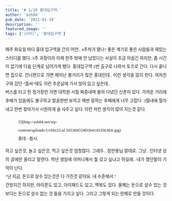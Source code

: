 ```yaml
---
title: '# 1/19 홍대입구역.'
author: 'ash84'
pub_date: '2011-01-19'
description: ''
featured_image: ''
tags: ['스터디', '홍대입구역']
---
```



<div style="text-align: justify; line-height: 2; font-family: 굴림; font-size: 9pt; "><span style="font-size: 10pt; "><span style="font-family: Dotum; ">매주 화요일 마다 홍대 입구역을 간지 어언.. 4주차가 됐나? 좋은 계기로 좋은 사람들과 재밌는 스터디를 했다. 5주 과정이라 이제 한주 밖에 안 남았다는 사실이 조금 아쉽긴 하지만, 좀 시간이 없기에 다음 단계로 넘어가게 됐다. 홍대입구역 2번 출구로 나와서 토즈로 간다. 다시 끝나면 집으로. 건너편으로 가면 재미난 볼거리가 많은 홍대인데.. 이런 생각을 많이 한다. 여자친구와 갔던 “몹씨”에도 이런 추운날에 가서 앉아 있고 싶은데.. </span></span></div><div style="text-align: justify; line-height: 2; font-family: 굴림; font-size: 9pt; "></div><div style="text-align: justify; line-height: 2; font-family: 굴림; font-size: 9pt; "><span style="font-size: 10pt; "><span style="font-family: Dotum; ">버스를 타고 한 정거장만 가면 대학원 시절 짜증내며 돌아 다녔던 신촌이 있다. 가까운 거리에 후배가 있음에도 불구하고 얼굴한번 보자고 매번 말하는 후배에게 너무 고맙다. 3월내에 월차내고 한번 찾아가서 시원하게 술 사주고 싶다. 이런 저런 생각이 많아 지는것 같다. </span></span></div><div style="text-align: justify; line-height: 2; font-family: 굴림; font-size: 9pt; "><span style="font-size: 10pt; "><span style="font-family: Dotum; ">  
</span></span></div><div style="text-align: justify; "><font class="Apple-style-span" face="Dotum" size="2"><span class="Apple-style-span" style="line-height: 26px;"><figure class="wp-caption aligncenter" style="width: 438px">![](http://ash84.net/wp-content/uploads/1/cfile23.uf.165368554D3641453563E6.jpg)<figcaption class="wp-caption-text">홍대 - 몹시. </figcaption></figure>  
</span></font></div><div style="text-align: justify; line-height: 2; font-family: 굴림; font-size: 9pt; "></div><div style="text-align: justify; line-height: 2; font-family: 굴림; font-size: 9pt; "><span style="font-size: 10pt; "><span style="font-family: Dotum; ">하고 싶은것, 놀고 싶은것, 먹고 싶은것 엄청많다. 그래두.. 잠만봉님 말대로. 그냥.. 인터넷 상의 글에만 올리고 말련다. 작년 생일에 어머니께서 뭘 갖고 싶냐고 하길래.. 내가 했던말이 기억이 난다. </span></span></div><div style="text-align: justify; line-height: 2; font-family: 굴림; font-size: 9pt; "></div><div style="text-align: justify; line-height: 2; font-family: 굴림; font-size: 9pt; "><span style="font-size: 10pt; "><span style="font-family: Dotum; ">“난 지금, 돈으로 살수 있는것은 다 가진것 같아요. 내 수준에서.”</span></span></div><div style="text-align: justify; line-height: 2; font-family: 굴림; font-size: 9pt; "></div><div style="text-align: justify; line-height: 2; font-family: 굴림; font-size: 9pt; "><span style="font-size: 10pt; "><span style="font-family: Dotum; ">건방지긴 하지만, 아이폰도 있고, 아이패드도 있고, 맥북도 있다. 올해는 돈으로 살수 있는 것 보다는 돈으로 살수 없는 것 들을 가지고 싶다. 그리고 그렇게 되는 한해로 만들 것이다. </span></span></div>

